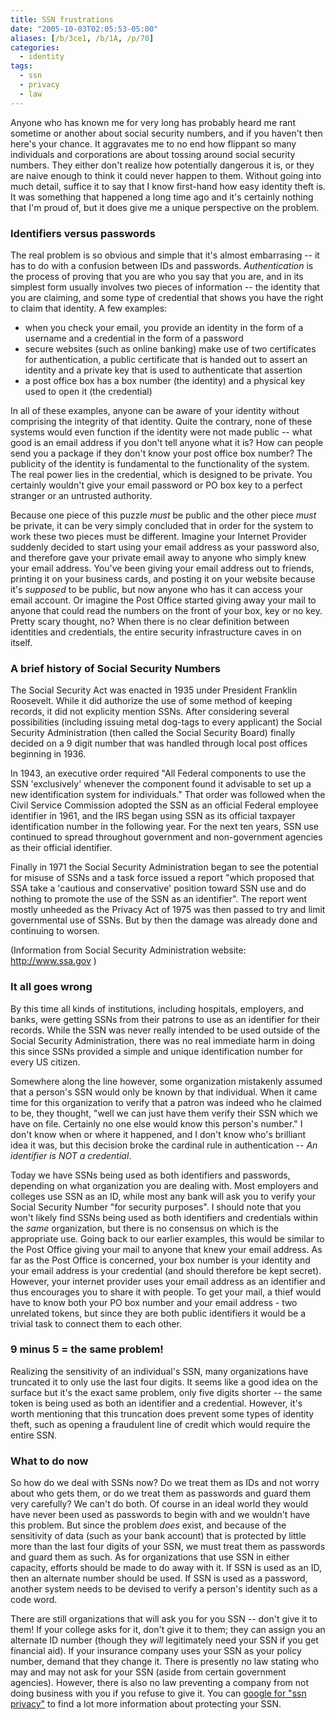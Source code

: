 ```yaml
---
title: SSN frustrations
date: "2005-10-03T02:05:53-05:00"
aliases: [/b/3ce1, /b/1A, /p/70]
categories:
  - identity
tags:
  - ssn
  - privacy
  - law
---
```


Anyone who has known me for very long has probably heard me rant sometime or another about social security numbers, and
if you haven't then here's your chance. It aggravates me to no end how flippant so many individuals and corporations
are about tossing around social security numbers. They either don't realize how potentially dangerous it is, or they
are naive enough to think it could never happen to them. Without going into much detail, suffice it to say that I know
first-hand how easy identity theft is. It was something that happened a long time ago and it's certainly nothing that
I'm proud of, but it does give me a unique perspective on the problem.

### Identifiers versus passwords

The real problem is so obvious and simple that it's almost embarrasing -- it has to do with a confusion between IDs and
passwords. _Authentication_ is the process of proving that you are who you say that you are, and in its simplest form
usually involves two pieces of information -- the identity that you are claiming, and some type of credential that shows
you have the right to claim that identity. A few examples:

- when you check your email, you provide an identity in the form of a username and a credential in the form of a
  password
- secure websites (such as online banking) make use of two certificates for authentication, a public certificate that
  is handed out to assert an identity and a private key that is used to authenticate that assertion
- a post office box has a box number (the identity) and a physical key used to open it (the credential)

In all of these examples, anyone can be aware of your identity without comprising the integrity of that identity. Quite
the contrary, none of these systems would even function if the identity were not made public -- what good is an email
address if you don't tell anyone what it is? How can people send you a package if they don't know your post office box
number? The publicity of the identity is fundamental to the functionality of the system. The real power lies in the
credential, which is designed to be private. You certainly wouldn't give your email password or PO box key to a perfect
stranger or an untrusted authority.

Because one piece of this puzzle _must_ be public and the other piece _must_ be private, it can be very simply concluded
that in order for the system to work these two pieces must be different. Imagine your Internet Provider suddenly
decided to start using your email address as your password also, and therefore gave your private email away to anyone
who simply knew your email address. You've been giving your email address out to friends, printing it on your business
cards, and posting it on your website because it's _supposed_ to be public, but now anyone who has it can access your
email account. Or imagine the Post Office started giving away your mail to anyone that could read the numbers on the
front of your box, key or no key. Pretty scary thought, no? When there is no clear definition between identities and
credentials, the entire security infrastructure caves in on itself.

### A brief history of Social Security Numbers

The Social Security Act was enacted in 1935 under President Franklin Roosevelt. While it did authorize the use of some
method of keeping records, it did not explicity mention SSNs. After considering several possibilities (including
issuing metal dog-tags to every applicant) the Social Security Administration (then called the Social Security Board)
finally decided on a 9 digit number that was handled through local post offices beginning in 1936.

In 1943, an executive order required "All Federal components to use the SSN 'exclusively' whenever the component found
it advisable to set up a new identification system for individuals." That order was followed when the Civil Service
Commission adopted the SSN as an official Federal employee identifier in 1961, and the IRS began using SSN as its
official taxpayer identification number in the following year. For the next ten years, SSN use continued to spread
throughout government and non-government agencies as their official identifier.

Finally in 1971 the Social Security Administration began to see the potential for misuse of SSNs and a task force issued
a report "which proposed that SSA take a 'cautious and conservative' position toward SSN use and do nothing to promote
the use of the SSN as an identifier". The report went mostly unheeded as the Privacy Act of 1975 was then passed to try
and limit governmental use of SSNs. But by then the damage was already done and continuing to worsen.

(Information from Social Security Administration website: <http://www.ssa.gov> )

### It all goes wrong

By this time all kinds of institutions, including hospitals, employers, and banks, were getting SSNs from their patrons
to use as an identifier for their records. While the SSN was never really intended to be used outside of the Social
Security Administration, there was no real immediate harm in doing this since SSNs provided a simple and unique
identification number for every US citizen.

Somewhere along the line however, some organization mistakenly assumed that a person's SSN would only be known by that
individual. When it came time for this organization to verify that a patron was indeed who he claimed to be, they
thought, "well we can just have them verify their SSN which we have on file. Certainly no one else would know this
person's number." I don't know when or where it happened, and I don't know who's brilliant idea it was, but this
decision broke the cardinal rule in authentication -- _An identifier is NOT a credential_.

Today we have SSNs being used as both identifiers and passwords, depending on what organization you are dealing with.
Most employers and colleges use SSN as an ID, while most any bank will ask you to verify your Social Security Number
"for security purposes". I should note that you won't likely find SSNs being used as both identifiers and credentials
within the _same_ organization, but there is no consensus on which is the appropriate use. Going back to our earlier
examples, this would be similar to the Post Office giving your mail to anyone that knew your email address. As far as
the Post Office is concerned, your box number is your identity and your email address is your credential (and should
therefore be kept secret). However, your internet provider uses your email address as an identifier and thus encourages
you to share it with people. To get your mail, a thief would have to know both your PO box number and your email
address - two unrelated tokens, but since they are both public identifiers it would be a trivial task to connect them to
each other.

### 9 minus 5 = the same problem!

Realizing the sensitivity of an individual's SSN, many organizations have truncated it to only use the last four digits.
It seems like a good idea on the surface but it's the exact same problem, only five digits shorter -- the same token is
being used as both an identifier and a credential. However, it's worth mentioning that this truncation does prevent
some types of identity theft, such as opening a fraudulent line of credit which would require the entire SSN.

### What to do now

So how do we deal with SSNs now? Do we treat them as IDs and not worry about who gets them, or do we treat them as
passwords and guard them very carefully? We can't do both. Of course in an ideal world they would have never been used
as passwords to begin with and we wouldn't have this problem. But since the problem _does_ exist, and because of the
sensitivity of data (such as your bank account) that is protected by little more than the last four digits of your SSN,
we must treat them as passwords and guard them as such. As for organizations that use SSN in either capacity, efforts
should be made to do away with it. If SSN is used as an ID, then an alternate number should be used. If SSN is used as
a password, another system needs to be devised to verify a person's identity such as a code word.

There are still organizations that will ask you for you SSN -- don't give it to them! If your college asks for it,
don't give it to them; they can assign you an alternate ID number (though they _will_ legitimately need your SSN if you
get financial aid). If your insurance company uses your SSN as your policy number, demand that they change it. There
is presently no law stating who may and may not ask for your SSN (aside from certain government agencies). However,
there is also no law preventing a company from not doing business with you if you refuse to give it. You can [google
for "ssn privacy"][] to find a lot more information about protecting your SSN.

[google for "ssn privacy"]: http://www.google.com/search?q=ssn+privacy
